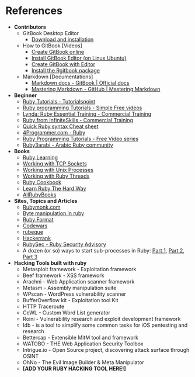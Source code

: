 # References
* **Contributors**
    * GitBook Desktop Editor
        * [Download and installation][1]
    * How to GitBook [Videos]
        * [Create GitBook online][2]
        * [Install GitBook Editor (on Linux Ubuntu)][3]
        * [Create GitBook with Editor][4]
        * [Install the Rgitbook package][5]
    * Markdown [Documentations]
        * [Markdown docs - GitBook | Official docs][6]
        * [Mastering Markdown - GitHub | Mastering Markdown][7]
* **Beginner**
    * [Ruby Tutorials - Tutorialspoint][8]
    * [Ruby programming Tutorials - Simple Free videos][9]
    * [Lynda: Ruby Essential Training - Commercial Training][11]
    * [Ruby from InfiniteSkills - Commercial Training][12]
    * [Quick Ruby syntax Cheat sheet][13]
    * [4Programmer.com - Ruby][23]
    * [Ruby Programming Tutorials - Free Video series][24]
    * [Ruby3arabi - Arabic Ruby community][29]
* **Books**
    * [Ruby Learning][14]
    * [Working with TCP Sockets][15]
    * [Working with Unix Processes][16]
    * [Working with Ruby Threads][17]
    * [Ruby Cookbook][18]
    * [Learn Ruby The Hard Way][19]
    * [AllRubyBooks][33]
* **Sites, Topics and Articles**
    * [Rubymonk.com][20]
    * [Byte manipulation in ruby][21]
    * [Ruby Format][22]
    * [Codewars][25]
    * [rubeque][26]
    * [Hackerrank][27]
    * [RubySec - Ruby Security Advisory][28]
    * A dozen (or so) ways to start sub-processes in Ruby: [Part 1][30], [Part 2][31], [Part 3][32]
* **Hacking Tools built with ruby**
    * Metasploit framework - Exploitation framework
    * Beef framework - XSS framework
    * Arachni - Web Application scanner framework
    * Metasm - Assembly manipulation suite
    * WPscan - WordPress vulnerability scanner
    * BufferOverflow kit - Exploitation tool Kit
    * HTTP Traceroute
    * CeWL - Custom Word List generator
    * Roini - Vulnerability research and exploit development framework
    * Idb - is a tool to simplify some common tasks for iOS pentesting and research
    * Bettercap - Extensible MitM tool and framework
    * WATOBO - THE Web Application Security Toolbox
    * Intrigue.io - Open Source project, discovering attack surface through OSINT
    * OhNo - The Evil Image Builder & Meta Manipulator
    * **[**ADD YOUR RUBY HACKING TOOL HERE!**]**







<br><br><br>
---
[1]: https://www.gitbook.com/editor
[2]: https://www.youtube.com/watch?v=kdpfRLpu0FQ
[3]: https://www.youtube.com/watch?v=2e21bHRqG9M
[4]: https://www.youtube.com/watch?v=IkV2HQLAKHY
[5]: https://www.youtube.com/watch?v=V23NKHiHWg4
[6]: http://help.gitbook.com/format/markdown.html
[7]: https://guides.github.com/features/mastering-markdown/
[8]: http://www.tutorialspoint.com/ruby/
[9]: https://www.thenewboston.com/videos.php?cat=50
[10]: https://www.youtube.com/watch?v=kdpfRLpu0FQ
[11]: https://www.youtube.com/playlist?list=PLFI1RBqfVaOrMxWjIuFXbtGYtdmezgap3
[12]: https://www.youtube.com/playlist?list=PLFI1RBqfVaOqvspvlnwS_ECczfRXnJee2
[13]: http://overapi.com/ruby/
[14]: http://rubylearning.com/satishtalim/tutorial.html
[15]: http://www.jstorimer.com/products/working-with-tcp-sockets
[16]: http://www.jstorimer.com/products/working-with-unix-processes
[17]: http://www.jstorimer.com/products/working-with-ruby-threads
[18]: http://shop.oreilly.com/product/9780596523695.do
[19]: http://learnrubythehardway.org/book/
[20]: https://rubymonk.com/
[21]: http://www.happybearsoftware.com/byte-manipulation-in-ruby.html
[22]: http://www.dotnetperls.com/format
[23]: http://4programmer.com/ruby
[24]: https://www.youtube.com/playlist?list=PLMK2xMz5H5Zv8eC8b4K6tMaE1-Z9FgSOp
[25]: http://www.codewars.com/?language=ruby
[26]: http://www.rubeque.com/
[27]: https://www.hackerrank.com/
[28]: http://rubysec.com/
[29]: http://ruby3arabi.com/
[30]: https://devver.wordpress.com/2009/06/30/a-dozen-or-so-ways-to-start-sub-processes-in-ruby-part-1/
[31]: https://devver.wordpress.com/2009/07/13/a-dozen-or-so-ways-to-start-sub-processes-in-ruby-part-2/
[32]: https://devver.wordpress.com/2009/10/12/ruby-subprocesses-part_3/
[33]: http://www.allrubybooks.com/
